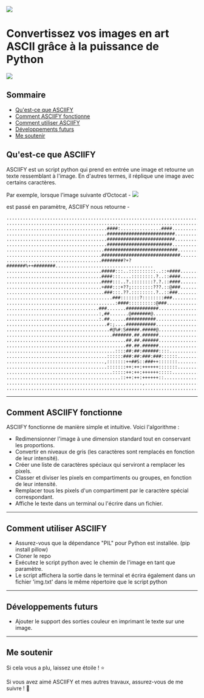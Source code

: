 ![](https://github.com/RameshAditya/asciify/blob/master/github-resources/logo.JPG)
# Convertissez vos images en art ASCII grâce à la puissance de Python


![](https://github.com/RameshAditya/asciify/blob/master/github-resources/sample.gif)

## Sommaire
- [Qu'est-ce que ASCIIFY](#quest-ce-que-asciify)
- [Comment ASCIIFY fonctionne](#comment-asciify-fonctionne)
- [Comment utiliser ASCIIFY](#comment-utiliser-asciify)
- [Développements futurs](#développements-futurs)
- [Me soutenir](#me-soutenir)

## Qu'est-ce que ASCIIFY
ASCIIFY est un script python qui prend en entrée une image et retourne un texte ressemblant à l'image.
En d'autres termes, il réplique une image avec certains caractères.

Par exemple, lorsque l’image suivante d’Octocat - 
![](https://github.com/RameshAditya/asciify/blob/master/octocat.png)

est passé en paramètre, ASCIIFY nous retourne -

```
....................................................................................................
....................................................................................................
.....................................####:...............####.......................................
.....................................#########################......................................
.....................................#########################......................................
.....................................########################.......................................
....................................###########################.....................................
...................................#############################....................................
...................................########?+?#######%++########....................................
...................................#####:::..::::::::::..::+####....................................
...................................####:::....::::::::.?..::####....................................
...................................####:::..?.::::::::?.?.::####....................................
...................................+###:::+??;::::::::???.::@###....................................
....................................###:::.??.::::::::.?..::###.....................................
.......................................###:::::::?::::::::###.......................................
........................................:####::::::::::@###.........................................
..................................###.......############............................................
..................................:,##.......@#######@..............................................
..................................:.##......###########.............................................
.....................................#:;....###########.............................................
......................................#@%#:S#####.#####@............................................
.......................................#######.##.######............................................
............................................##.##.######............................................
............................................##.##.######............................................
........................................::::##:##:######::::........................................
.....................................::::::###:##:###:###::::::.....................................
....................................,:::::::++##S::###++:::::::.....................................
.....................................:::::::++:++:++++++:::::::.....................................
.......................................:::::++:++:++++++:::::.......................................
..........................................::++:++:++++++::..........................................
..................................................,.................................................
....................................................................................................
```
-------------------------------------------------------------------------------------------------------
## Comment ASCIIFY fonctionne
ASCIIFY fonctionne de manière simple et intuitive.
Voici l'algorithme :
- Redimensionner l'image à une dimension standard tout en conservant les proportions.
- Convertir en niveaux de gris (les caractères sont remplacés en fonction de leur intensité).
- Créer une liste de caractères spéciaux qui serviront a remplacer les pixels.
- Classer et diviser les pixels en compartiments ou groupes, en fonction de leur intensité.
- Remplacer tous les pixels d'un compartiment par le caractère spécial correspondant.
- Affiche le texte dans un terminal ou l'écrire dans un fichier.

-------------------------------------------------------------------------------------------------------
## Comment utiliser ASCIIFY
- Assurez-vous que la dépendance "PIL" pour Python est installée. (pip install pillow)
- Cloner le repo
- Exécutez le script python avec le chemin de l'image en tant que paramètre.
- Le script affichera la sortie dans le terminal et écrira également dans un fichier 'img.txt' dans le même répertoire que le script python

-------------------------------------------------------------------------------------------------------
## Développements futurs
- Ajouter le support des sorties couleur en imprimant le texte sur une image.

-------------------------------------------------------------------------------------------------------
## Me soutenir
Si cela vous a plu, laissez une étoile ! :star:

Si vous avez aimé ASCIIFY et mes autres travaux, assurez-vous de me suivre ! :slightly_smiling_face:
